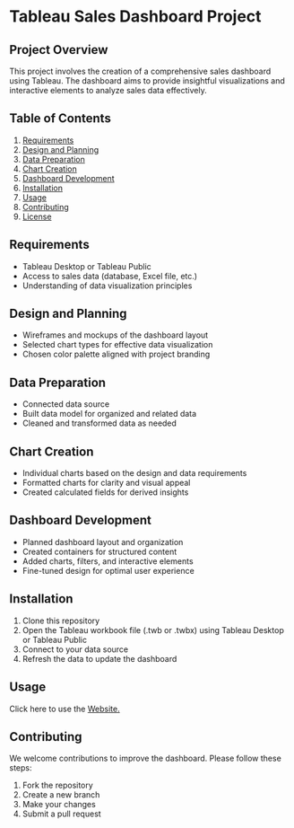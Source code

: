 # Tableau Sales Dashboard Project

## Project Overview
This project involves the creation of a comprehensive sales dashboard using Tableau. The dashboard aims to provide insightful visualizations and interactive elements to analyze sales data effectively.

## Table of Contents
1. [Requirements](#requirements)
2. [Design and Planning](#design-and-planning)
3. [Data Preparation](#data-preparation)
4. [Chart Creation](#chart-creation)
5. [Dashboard Development](#dashboard-development)
6. [Installation](#installation)
7. [Usage](#usage)
8. [Contributing](#contributing)
9. [License](#license)

## Requirements
- Tableau Desktop or Tableau Public
- Access to sales data (database, Excel file, etc.)
- Understanding of data visualization principles

## Design and Planning
- Wireframes and mockups of the dashboard layout
- Selected chart types for effective data visualization
- Chosen color palette aligned with project branding

## Data Preparation
- Connected data source
- Built data model for organized and related data
- Cleaned and transformed data as needed

## Chart Creation
- Individual charts based on the design and data requirements
- Formatted charts for clarity and visual appeal
- Created calculated fields for derived insights

## Dashboard Development
- Planned dashboard layout and organization
- Created containers for structured content
- Added charts, filters, and interactive elements
- Fine-tuned design for optimal user experience

## Installation
1. Clone this repository
2. Open the Tableau workbook file (.twb or .twbx) using Tableau Desktop or Tableau Public
3. Connect to your data source
4. Refresh the data to update the dashboard

## Usage
Click here to use the [Website.](https://public.tableau.com/views/SalesDashboard_17220906209320/CustomersDashboard?:language=en-US&publish=yes&:sid=&:redirect=auth&:display_count=n&:origin=viz_share_link)

## Contributing
We welcome contributions to improve the dashboard. Please follow these steps:
1. Fork the repository
2. Create a new branch
3. Make your changes
4. Submit a pull request

